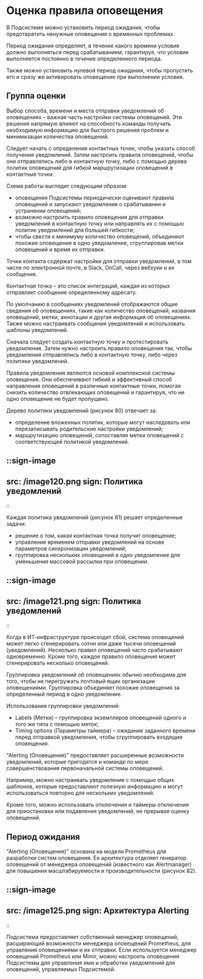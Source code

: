 # Оценка правила оповещения

В Подсистеме можно установить период ожидания, чтобы предотвратить ненужные оповещения о временных проблемах.

Период ожидания определяет, в течение какого времени условие должно выполняться перед срабатыванием, гарантируя, что условие выполняется постоянно в течение определенного периода.

Также можно установить нулевой период ожидания, чтобы пропустить его и сразу же активировать оповещение при выполнении условия.

## Группа оценки

Выбор способа, времени и места отправки уведомлений об оповещениях – важная часть настройки системы оповещений. Эти решения напрямую влияют на способность команды получать необходимую информацию для быстрого решения проблем и минимизации количества оповещений.

Следует начать с определения контактных точек, чтобы указать способ получения уведомлений. Затем настроить правила оповещений, чтобы они отправлялись либо в контактную точку, либо с помощью дерева политик оповещений для гибкой маршрутизации оповещений в контактные точки.

Схема работы выглядит следующим образом:

- оповещения Подсистемы периодически оценивают правила оповещений и запускают уведомления о срабатывании и устранении оповещений;
- возможно настроить правило оповещения для отправки уведомлений в контактную точку или направлять их с помощью политик уведомлений для большей гибкости;
- чтобы свести к минимуму количество оповещений, объединяют похожие оповещения в одно уведомление, сгруппировав метки оповещений и время их отправки.

Точки контакта содержат настройки для отправки уведомлений, в том числе по электронной почте, в Slack, OnCall, через вебхуки и их сообщения.

Контактная точка – это список интеграций, каждая из которых отправляет сообщение определенному адресату.

По умолчанию в сообщениях уведомлений отображаются общие сведения об оповещениях, такие как количество оповещений, названия оповещений, метки, аннотации и другая информация об оповещениях. Также можно настраивать сообщения уведомлений и использовать шаблоны уведомлений.

Сначала следует создать контактную точку и протестировать уведомления. Затем нужно настроить правило оповещения так, чтобы уведомления отправлялись либо в контактную точку, либо через политики уведомлений.

Правила уведомления являются основой комплексной системы оповещения. Они обеспечивают гибкий и эффективный способ направления оповещений в различные контактные точки, помогая снизить количество отвлекающих оповещений и гарантируя, что ни одно оповещение не будет пропущено.

Дерево политики уведомлений (рисунок 80) отвечает за:

- определение вложенных политик, которые могут наследовать или перезаписывать родительские настройки уведомлений;
- маршрутизацию оповещений, сопоставляя метки оповещений с соответствующей политикой уведомлений.

::sign-image
---
src: /image120.png
sign: Политика уведомлений
---
::

Каждая политика уведомлений (рисунок 81) решает определенные задачи:

- решение о том, какая контактная точка получит оповещение;
- управление временем отправки уведомлений на основе параметров синхронизации уведомлений;
- группировка нескольких оповещений в одно уведомление для уменьшения массовой рассылки при оповещении.

::sign-image
---
src: /image121.png
sign: Политика уведомлений
---
::

Когда в ИТ-инфраструктуре происходит сбой, система оповещений может легко сгенерировать сотни или даже тысячи оповещений (уведомлений). Несколько правил оповещений часто срабатывают одновременно. Кроме того, каждое правило оповещения может сгенерировать несколько оповещений.

Группировка уведомлений об оповещениях обычно необходима для того, чтобы не перегружать почтовый ящик организации оповещениями. Группировка объединяет похожие оповещения за определенный период в одно уведомление.

Использование группировки уведомлений:

- Labels (Метки) – группировка экземпляров оповещений одного и того же типа с помощью меток;
- Timing options (Параметры таймера) – ожидание заданного времени перед отправкой уведомления, чтобы сгруппировать входящие оповещения.

"Alerting (Оповещения)" предоставляет расширенные возможности уведомлений, которые пригодятся и команде по мере совершенствования первоначальной системы оповещений.

Например, можно настраивать уведомления с помощью общих шаблонов, которые предоставляют полезную информацию и могут использоваться повторно для нескольких уведомлений.

Кроме того, можно использовать отключения и таймеры отключения для приостановки или подавления уведомлений, не прерывая оценку оповещений.

## Период ожидания

"Alerting (Оповещения)" основана на модели Prometheus для разработки систем оповещения. Ее архитектура отделяет генератор оповещений от менеджера оповещений (известного как Alertmanager) для повышения масштабируемости и производительности (рисунок 82).

::sign-image
---
src: /image125.png
sign: Архитектура Alerting
---
::

Подсистема предоставляет собственный менеджер оповещений, расширяющий возможности менеджера оповещений Prometheus, для управления оповещениями и их отправки. Если используется менеджер оповещений Prometheus или Mimir, можно настроить оповещения Подсистемы для управления ими и обработки уведомлений для оповещений, управляемых Подсистемой.